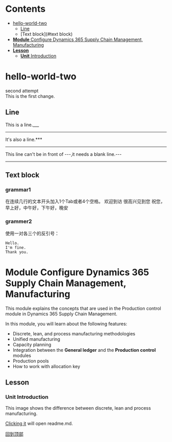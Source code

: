 # Contents  
- [hello-world-two](#hello-world-two)  
  - [Line](#line)
  - [Text block](#text block)
- [**Module** Configure Dynamics 365 Supply Chain Management, Manufacturing](#module-configure-dynamics-365-supply-chain-management-manufacturing)  
- [**Lesson**](#lesson)  
  - [**Unit** Introduction](#unit-introduction)




# hello-world-two
second attempt  
This is the first change.  

## Line

This is a line.___
___  
It's also a line.***
***
This line can't be in front of ---,it needs a blank line.---

---

## Text block
### grammar1
在连续几行的文本开头加入1个Tab或者4个空格。
    欢迎到访
    很高兴见到您
    祝您，早上好，中午好，下午好，晚安
### grammer2
使用一对各三个的反引号：
```
Hello.
I'm fine.
Thank you.
```


# **Module** Configure Dynamics 365 Supply Chain Management, Manufacturing

This module explains the concepts that are used in the Production control module in Dynamics 365 Supply Chain Management.

In this module, you will learn about the following features:
-   Discrete, lean, and process manufacturing methodologies
-   Unified manufacturing
-   Capacity planning
-   Integration between the **General ledger** and the **Production control** modules
-   Production pools
-   How to work with allocation key

## **Lesson** 

### **Unit** Introduction
This image shows the difference between discrete, lean and process manufacturing.

[Clicking it](/main/README.md) will open readme.md.

[回到顶部](#readme)
